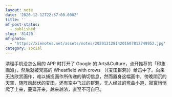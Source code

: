 ```yaml
---
layout: note
date: '2020-12-12T22:37:00.000Z'
title: ''
mf-post-status:
  - published
slug: '81420'
mf-photo:
  - 'https://xienotes.net/assets/notes/20201212814201607812749952.jpg'
category: social
---
```

清理手机没怎么用的 APP 时打开了 Google 的 Arts&amp;Culture，点开推荐的「印象画派」，然后就被梵高的 Wheatfield with crows （《麦田群鸦》）给击中了。向来无法欣赏画作，难以捕捉画作所传递的确切信息，然而置身这幅画中，傍晚阴沉的天空，随阵风起伏的麦田，还有空中飞过的群鸦，无人经过的弯曲小道，寂寞悄悄爬了上来，蔓延开来，越来越浓，直至不可自已。
